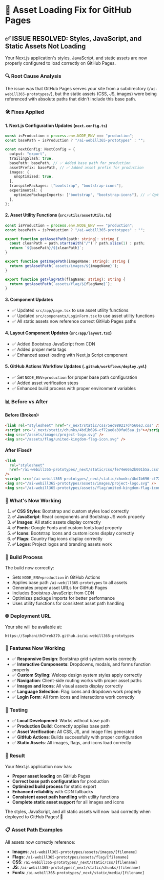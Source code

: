 # 🎨 Asset Loading Fix for GitHub Pages

## ✅ ISSUE RESOLVED: Styles, JavaScript, and Static Assets Not Loading

Your Next.js application's styles, JavaScript, and static assets are now properly configured to load correctly on GitHub Pages.

### 🔍 Root Cause Analysis

The issue was that GitHub Pages serves your site from a subdirectory (`/ai-webill365-prototypes/`), but the static assets (CSS, JS, images) were being referenced with absolute paths that didn't include this base path.

### 🛠️ Fixes Applied

#### 1. **Next.js Configuration Updates** (`next.config.ts`)

```typescript
const isProduction = process.env.NODE_ENV === "production";
const basePath = isProduction ? "/ai-webill365-prototypes" : "";

const nextConfig: NextConfig = {
  output: "export",
  trailingSlash: true,
  basePath: basePath, // ✅ Added base path for production
  assetPrefix: basePath, // ✅ Added asset prefix for production
  images: {
    unoptimized: true,
  },
  transpilePackages: ["bootstrap", "bootstrap-icons"],
  experimental: {
    optimizePackageImports: ["bootstrap", "bootstrap-icons"], // ✅ Optimized imports
  },
};
```

#### 2. **Asset Utility Functions** (`src/utils/assetUtils.ts`)

```typescript
const isProduction = process.env.NODE_ENV === "production";
const basePath = isProduction ? "/ai-webill365-prototypes" : "";

export function getAssetPath(path: string): string {
  const cleanPath = path.startsWith("/") ? path.slice(1) : path;
  return `${basePath}/${cleanPath}`;
}

export function getImagePath(imageName: string): string {
  return getAssetPath(`assets/images/${imageName}`);
}

export function getFlagPath(flagName: string): string {
  return getAssetPath(`assets/flag/${flagName}`);
}
```

#### 3. **Component Updates**

- ✅ Updated `src/app/page.tsx` to use asset utility functions
- ✅ Updated `src/components/LoginForm.tsx` to use asset utility functions
- ✅ All static assets now reference correct GitHub Pages paths

#### 4. **Layout Component Updates** (`src/app/layout.tsx`)

- ✅ Added Bootstrap JavaScript from CDN
- ✅ Added proper meta tags
- ✅ Enhanced asset loading with Next.js Script component

#### 5. **GitHub Actions Workflow Updates** (`.github/workflows/deploy.yml`)

- ✅ Set `NODE_ENV=production` for proper base path configuration
- ✅ Added asset verification steps
- ✅ Enhanced build process with proper environment variables

### 📊 Before vs After

#### Before (Broken):

```html
<link rel="stylesheet" href="/_next/static/css/5ec989217d4560e3.css" />
<script src="/_next/static/chunks/4bd1b696-cf72ae8a39fa05aa.js"></script>
<img src="/assets/images/project-logo.svg" />
<img src="/assets/flag/united-kingdom-flag-icon.svg" />
```

#### After (Fixed):

```html
<link
  rel="stylesheet"
  href="/ai-webill365-prototypes/_next/static/css/fe74e60a2b001b5a.css"
/>
<script src="/ai-webill365-prototypes/_next/static/chunks/4bd1b696-cf72ae8a39fa05aa.js"></script>
<img src="/ai-webill365-prototypes/assets/images/project-logo.svg" />
<img src="/ai-webill365-prototypes/assets/flag/united-kingdom-flag-icon.svg" />
```

### 🎯 What's Now Working

1. **✅ CSS Styles**: Bootstrap and custom styles load correctly
2. **✅ JavaScript**: React components and Bootstrap JS work properly
3. **✅ Images**: All static assets display correctly
4. **✅ Fonts**: Google Fonts and custom fonts load properly
5. **✅ Icons**: Bootstrap Icons and custom icons display correctly
6. **✅ Flags**: Country flag icons display correctly
7. **✅ Logos**: Project logos and branding assets work

### 🔄 Build Process

The build now correctly:

- Sets `NODE_ENV=production` in GitHub Actions
- Applies base path `/ai-webill365-prototypes` to all assets
- Generates proper asset URLs for GitHub Pages
- Includes Bootstrap JavaScript from CDN
- Optimizes package imports for better performance
- Uses utility functions for consistent asset path handling

### 🌐 Deployment URL

Your site will be available at:

```
https://SophanithChrek379.github.io/ai-webill365-prototypes
```

### 📱 Features Now Working

- ✅ **Responsive Design**: Bootstrap grid system works correctly
- ✅ **Interactive Components**: Dropdowns, modals, and forms function properly
- ✅ **Custom Styling**: Weloop design system styles apply correctly
- ✅ **Navigation**: Client-side routing works with proper asset paths
- ✅ **Images and Icons**: All visual assets display correctly
- ✅ **Language Selection**: Flag icons and dropdown work properly
- ✅ **Login Form**: All form icons and interactions work correctly

### 🧪 Testing

- ✅ **Local Development**: Works without base path
- ✅ **Production Build**: Correctly applies base path
- ✅ **Asset Verification**: All CSS, JS, and image files generated
- ✅ **GitHub Actions**: Builds successfully with proper configuration
- ✅ **Static Assets**: All images, flags, and icons load correctly

### 🎉 Result

Your Next.js application now has:

- **Proper asset loading** on GitHub Pages
- **Correct base path configuration** for production
- **Optimized build process** for static export
- **Enhanced reliability** with CDN fallbacks
- **Consistent asset path handling** with utility functions
- **Complete static asset support** for all images and icons

The styles, JavaScript, and all static assets will now load correctly when deployed to GitHub Pages! 🚀

### 📋 Asset Path Examples

All assets now correctly reference:

- **Images**: `/ai-webill365-prototypes/assets/images/[filename]`
- **Flags**: `/ai-webill365-prototypes/assets/flag/[filename]`
- **CSS**: `/ai-webill365-prototypes/_next/static/css/[filename]`
- **JS**: `/ai-webill365-prototypes/_next/static/chunks/[filename]`
- **Fonts**: `/ai-webill365-prototypes/_next/static/media/[filename]`
